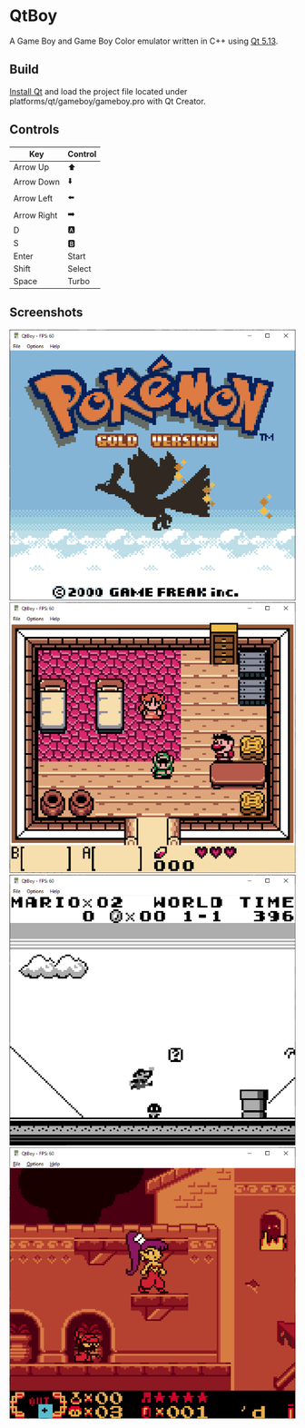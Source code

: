 # QtBoy

A Game Boy and Game Boy Color emulator written in C++ using [Qt 5.13](https://qt.io).

## Build

[Install Qt](https://doc.qt.io/qt-5/gettingstarted.html) and load the project file located under platforms/qt/gameboy/gameboy.pro with Qt Creator.

## Controls

Key|Control
---|---
Arrow Up|:arrow_up:
Arrow Down|:arrow_down:
Arrow Left|:arrow_left:
Arrow Right|:arrow_right:
D|:a:
S|:b:
Enter|Start
Shift|Select
Space|Turbo

## Screenshots

![Pokemon Gold](docs/preview/pokemon_gold.png)![Link's Awakening](docs/preview/links_awakening.png)![Super Mario Land](docs/preview/super_mario_land.png)![Shantae](docs/preview/shantae.png)
